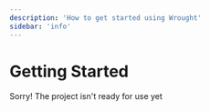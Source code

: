 ```yaml
---
description: 'How to get started using Wrought'
sidebar: 'info'
---
```


# Getting Started

Sorry! The project isn't ready for use yet